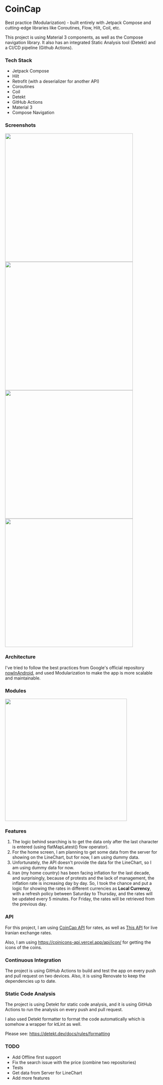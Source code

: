 # CoinCap

Best practice (Modularization) - built entirely with Jetpack Compose and cutting-edge libraries like
Coroutines, Flow, Hilt, Coil, etc.

This project is using Material 3 components, as well as the Compose navigation library. It also has
an integrated Static Analysis tool (Detekt) and a CI/CD pipeline (Github Actions).

### Tech Stack

- Jetpack Compose
- Hilt
- Retrofit (with a deserializer for another API)
- Coroutines
- Coil
- Detekt
- GitHub Actions
- Material 3
- Compose Navigation

### Screenshots

<p>
<img src="https://i.imgur.com/AJyBa70.png" height="420" />
<img src="https://i.imgur.com/O3DEBxa.png" height="420" />
<img src="https://i.imgur.com/n2rnMnD.png" height="420" />
<img src="https://i.imgur.com/ahcDf1L.png" height="420" />
</p>

### Architecture

I've tried to follow the best practices from Google's official
repository [nowInAndroid](https://github.com/android/nowinandroid), and used Modularization to make
the app is more scalable and maintainable.

### Modules

<img src="https://i.imgur.com/21DcyNY.png" width="400">

### Features

1. The logic behind searching is to get the data only after the last character is entered (using flatMapLatest() flow operator).
2. For the home screen, I am planning to get some data from the server for showing on the LineChart, but for
   now, I am using dummy data.
3. Unfortunately, the API doesn't provide the data for the LineChart, so I am using dummy data for
   now.
4. Iran (my home country) has been facing inflation for the last decade, and surprisingly, because
   of protests and the lack of management, the inflation rate is increasing day by day. So, I took
   the chance and put a logic for showing the rates in different currencies as **Local Currency**,
   with a refresh policy between Saturday to Thursday, and the rates will be updated every 5
   minutes. For Friday, the rates will be retrieved from the previous day.

### API

For this project, I am
using [CoinCap API](https://docs.coincap.io/#ee30bea9-bb6b-469d-958a-d3e35d442d7a) for rates, as
well as
[This API](https://bonbast-api.deta.dev/) for live Iranian exchange rates.

Also, I am using https://coinicons-api.vercel.app/api/icon/ for getting the icons of the coins.

### Continuous Integration

The project is using GitHub Actions to build and test the app on every push and pull request on two
devices. Also, it is using Renovate to keep the dependencies up to date.

### Static Code Analysis

The project is using Detekt for static code analysis, and it is using GitHub Actions to run the
analysis on every push and pull request.

I also used Detekt formatter to format the code automatically which is somehow a wrapper for ktLint
as well.

Please see: https://detekt.dev/docs/rules/formatting

### TODO

- Add Offline first support
- Fix the search issue with the price (combine two repositories)
- Tests
- Get data from Server for LineChart
- Add more features
